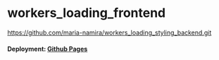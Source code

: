 # workers_loading_frontend
https://github.com/maria-namira/workers_loading_styling_backend.git
#### Deployment:  <a href="https://github.com/maria-namira/events1.git/">Github Pages</a>
